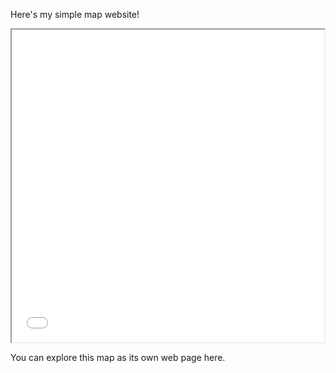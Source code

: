 Here's my simple map website!
<iframe src="schools.html" height="500" width="500"></iframe>

You can explore this map as its own web page here.
